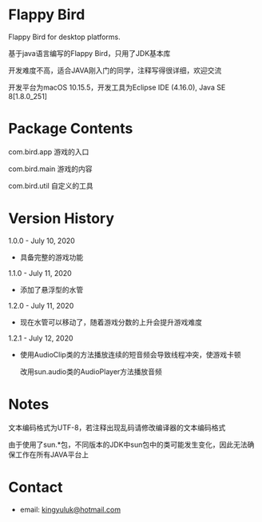 # Flappy Bird
Flappy Bird for desktop platforms.

基于java语言编写的Flappy Bird，只用了JDK基本库

开发难度不高，适合JAVA刚入门的同学，注释写得很详细，欢迎交流

开发平台为macOS 10.15.5，开发工具为Eclipse IDE (4.16.0), Java SE 8[1.8.0_251]


# Package Contents
com.bird.app    游戏的入口

com.bird.main   游戏的内容

com.bird.util   自定义的工具

# Version History
1.0.0 - July 10, 2020
* 具备完整的游戏功能

1.1.0 - July 11, 2020
* 添加了悬浮型的水管

1.2.0 - July 11, 2020
* 现在水管可以移动了，随着游戏分数的上升会提升游戏难度

1.2.1 - July 12, 2020
* 使用AudioClip类的方法播放连续的短音频会导致线程冲突，使游戏卡顿

  改用sun.audio类的AudioPlayer方法播放音频

# Notes

文本编码格式为UTF-8，若注释出现乱码请修改编译器的文本编码格式

由于使用了sun.*包，不同版本的JDK中sun包中的类可能发生变化，因此无法确保工作在所有JAVA平台上
# Contact
* email: <kingyuluk@hotmail.com>


